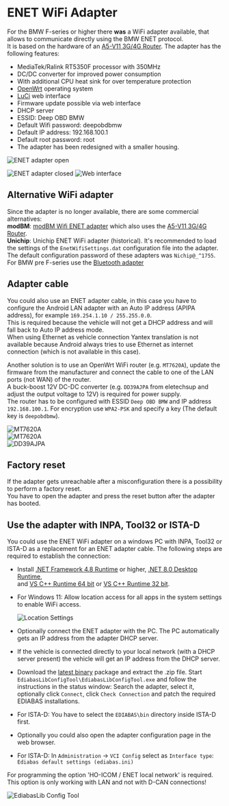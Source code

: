 # ENET WiFi Adapter
For the BMW F-series or higher there **was** a WiFi adapter available, that allows to communicate directly using the BMW ENET protocol.  
It is based on the hardware of an [A5-V11 3G/4G Router](https://wiki.openwrt.org/toh/unbranded/a5-v11). The adapter has the following features:

* MediaTek/Ralink RT5350F processor with 350MHz
* DC/DC converter for improved power consumption
* With additional CPU heat sink for over temperature protection
* [OpenWrt](https://openwrt.org/) operating system
* [LuCi](http://luci.subsignal.org/trac) web interface
* Firmware update possible via web interface
* DHCP server
* ESSID: Deep OBD BMW
* Default Wifi password: deepobdbmw
* Default IP address: 192.168.100.1
* Default root password: root
* The adapter has been redesigned with a smaller housing.

![ENET adapter open](ENET_WiFi_Adapter_EnetAdapter2OpenSmall.png)

![ENET adapter closed](ENET_WiFi_Adapter_EnetAdapter2ClosedSmall.png) ![Web interface](ENET_WiFi_Adapter_WebInterfaceSmall.png) 

## Alternative WiFi adapter
Since the adapter is no longer available, there are some commercial alternatives:  
**modBM**: [modBM Wifi ENET adapter](https://modbm.com/shop/wifi-enet/) which also uses the [A5-V11 3G/4G Router](https://wiki.openwrt.org/toh/unbranded/a5-v11).  
**Unichip**: Unichip ENET WiFi adapter (historical). It's recommended to load the settings of the `EnetWifiSettings.dat` configuration file into the adapter. The default configuration password of these adapters was `Nichip@_^1755`.  
For BMW pre F-series use the [Bluetooth adapter](Replacement_firmware_for_ELM327.md)

## Adapter cable
You could also use an ENET adapter cable, in this case you have to configure the Android LAN adapter with an Auto IP address (APIPA address),
for example `169.254.1.10 / 255.255.0.0`.  
This is required because the vehicle will not get a DHCP address and will fall back to Auto IP address mode.  
When using Ethernet as vehicle connection Yantex translation is not available because Android always tries to use Ethernet as internet connection (which is not available in this case).  

Another solution is to use an OpenWrt WiFi router (e.g. `MT7620A`), update the firmware from the manufacturer and connect the cable to one of the LAN ports (not WAN) of the router.  
A buck-boost 12V DC-DC converter (e.g. `DD39AJPA` from eletechsup and adjust the output voltage to 12V) is required for power supply.  
The router has to be configured with ESSID `Deep OBD BMW` and IP address `192.168.100.1`. For encryption use `WPA2-PSK` and specify a key (The default key is `deepobdbmw`).

![MT7620A](MT7620A_1.png)  
![MT7620A](MT7620A_2.png)  
![DD39AJPA](DD39AJPA.png)

## Factory reset
If the adapter gets unreachable after a misconfiguration there is a possibility to perform a factory reset.  
You have to open the adapter and press the reset button after the adapter has booted.

## Use the adapter with INPA, Tool32 or ISTA-D
You could use the ENET WiFi adapter on a windows PC with INPA, Tool32 or ISTA-D as a replacement for an ENET adapter cable. The following steps are required to establish the connection:

* Install [.NET Framework 4.8 Runtime](https://dotnet.microsoft.com/en-us/download/dotnet-framework/net48) or higher, [.NET 8.0 Desktop Runtime](https://dotnet.microsoft.com/en-us/download/dotnet/8.0),  
and [VS C++ Runtime 64 bit](https://aka.ms/vs/17/release/vc_redist.x64.exe) or [VS C++ Runtime 32 bit](https://aka.ms/vs/17/release/vc_redist.x86.exe).
* For Windows 11: Allow location access for all apps in the system settings to enable WiFi access.

    ![Location Settings](Location_Settings_Win11.png)

* Optionally connect the ENET adapter with the PC. The PC automatically gets an IP address from the adapter DHCP server.
* If the vehicle is connected directly to your local network (with a DHCP server present) the vehicle will get an IP address from the DHCP server.
* Download the [latest binary](https://github.com/uholeschak/ediabaslib/releases/latest) package and extract the .zip file. Start `EdiabasLibConfigTool\EdiabasLibConfigTool.exe` and follow the instructions in the status window: Search the adapter, select it, optionally click `Connect`, click `Check Connection` and patch the required EDIABAS installations.
* For ISTA-D: You have to select the `EDIABAS\bin` directory inside ISTA-D first.
* Optionally you could also open the adapter configuration page in the web browser.
* For ISTA-D: In `Administration` -> `VCI Config` select as `Interface type`: `Ediabas default settings (ediabas.ini)`  

For programming the option 'HO-ICOM / ENET local network' is required.  This option is only working with LAN and not with D-CAN connections!

![EdiabasLib Config Tool](ENET_WiFi_Adapter_ConfigToolWiFiSmall.png)

